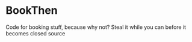 BookThen
==========

Code for booking stuff, because why not?
Steal it while you can before it becomes closed source
